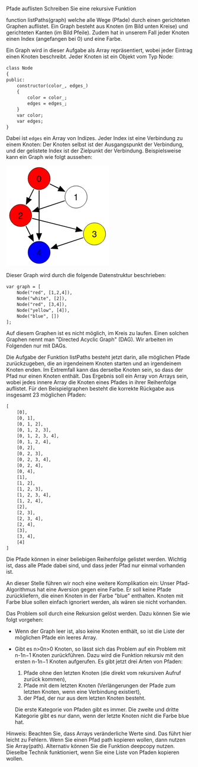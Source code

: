Pfade auflisten
Schreiben Sie eine rekursive Funktion

function listPaths(graph)
welche alle Wege (Pfade) durch einen gerichteten Graphen auflistet. Ein Graph besteht aus Knoten (im Bild unten Kreise) und gerichteten Kanten (im Bild Pfeile). Zudem hat in unserem Fall jeder Knoten einen Index (angefangen bei 0) und eine Farbe.

Ein Graph wird in dieser Aufgabe als Array repräsentiert, wobei jeder Eintrag einen Knoten beschreibt. Jeder Knoten ist ein Objekt vom Typ Node:

```
class Node
{
public:
    constructor(color_, edges_)
    {
        color = color_;
        edges = edges_;
    }
    var color;
    var edges;
}
```

Dabei ist ```edges``` ein Array von Indizes. Jeder Index ist eine Verbindung zu einem Knoten: Der Knoten selbst ist der Ausgangspunkt der Verbindung, und der gelistete Index ist der Zielpunkt der Verbindung. Beispielsweise kann ein Graph wie folgt aussehen:

![img.png](img.png)

Dieser Graph wird durch die folgende Datenstruktur beschrieben:
```
var graph = [
    Node("red", [1,2,4]),
    Node("white", [2]),
    Node("red", [3,4]),
    Node("yellow", [4]),
    Node("blue", [])
];
```

Auf diesem Graphen ist es nicht möglich, im Kreis zu laufen. Einen solchen Graphen nennt man "Directed Acyclic Graph" (DAG). Wir arbeiten im Folgenden nur mit DAGs.

Die Aufgabe der Funktion listPaths besteht jetzt darin, alle möglichen Pfade zurückzugeben, die an irgendeinem Knoten starten und an irgendeinem Knoten enden. Im Extremfall kann das derselbe Knoten sein, so dass der Pfad nur einen Knoten enthält. Das Ergebnis soll ein Array von Arrays sein, wobei jedes innere Array die Knoten eines Pfades in ihrer Reihenfolge auflistet. Für den Beispielgraphen besteht die korrekte Rückgabe aus insgesamt 23 möglichen Pfaden:

```
[
    [0],
    [0, 1],
    [0, 1, 2],
    [0, 1, 2, 3],
    [0, 1, 2, 3, 4],
    [0, 1, 2, 4],
    [0, 2],
    [0, 2, 3],
    [0, 2, 3, 4],
    [0, 2, 4],
    [0, 4],
    [1],
    [1, 2],
    [1, 2, 3],
    [1, 2, 3, 4],
    [1, 2, 4],
    [2],
    [2, 3],
    [2, 3, 4],
    [2, 4],
    [3],
    [3, 4],
    [4]
]
```


Die Pfade können in einer beliebigen Reihenfolge gelistet werden. Wichtig ist, dass alle Pfade dabei sind, und dass jeder Pfad nur einmal vorhanden ist.

An dieser Stelle führen wir noch eine weitere Komplikation ein: Unser Pfad-Algorithmus hat eine Aversion gegen eine Farbe. Er soll keine Pfade zurückliefern, die einen Knoten in der Farbe "blue" enthalten. Knoten mit Farbe blue sollen einfach ignoriert werden, als wären sie nicht vorhanden.

Das Problem soll durch eine Rekursion gelöst werden. Dazu können Sie wie folgt vorgehen:

* Wenn der Graph leer ist, also keine Knoten enthält, so ist die Liste der möglichen Pfade ein leeres Array.
* Gibt es n>0n>0 Knoten, so lässt sich das Problem auf ein Problem mit n-1n−1 Knoten zurückführen. Dazu wird die Funktion rekursiv mit den ersten n-1n−1 Knoten aufgerufen. Es gibt jetzt drei Arten von Pfaden:
 
  1) Pfade ohne den letzten Knoten (die direkt vom rekursiven Aufruf zurück kommen),
  2) Pfade mit dem letzten Knoten (Verlängerungen der Pfade zum letzten Knoten, wenn eine Verbindung existiert),
  3) der Pfad, der nur aus dem letzten Knoten besteht.

   Die erste Kategorie von Pfaden gibt es immer. Die zweite und dritte Kategorie gibt es nur dann, wenn der letzte Knoten nicht die Farbe blue hat.

Hinweis: Beachten Sie, dass Arrays veränderliche Werte sind. Das führt hier leicht zu Fehlern. Wenn Sie einen Pfad path kopieren wollen, dann nutzen Sie Array(path). Alternativ können Sie die Funktion deepcopy nutzen. Dieselbe Technik funktioniert, wenn Sie eine Liste von Pfaden kopieren wollen.
